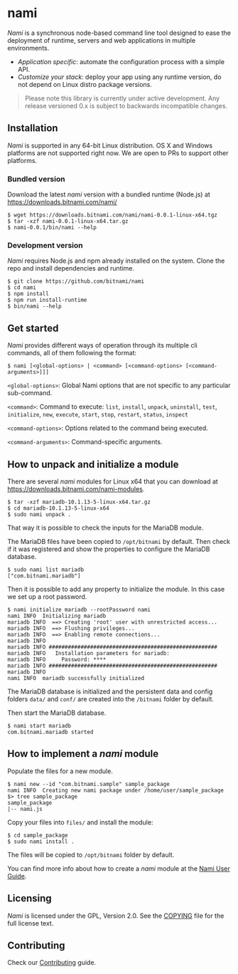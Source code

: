 # nami

_Nami_ is a synchronous node-based command line tool designed to ease the deployment of runtime, servers and web applications in multiple environments.

- _Application specific_: automate the configuration process with a simple API.
- _Customize your stack_: deploy your app using any runtime version, do not depend on Linux distro package versions.

> Please note this library is currently under active development. Any release versioned 0.x is subject to backwards incompatible changes.

## Installation

_Nami_ is supported in any 64-bit Linux distribution. OS X and Windows platforms are not supported right now. We are open to PRs to support other platforms.

### Bundled version

Download the latest _nami_ version with a bundled runtime (Node.js) at https://downloads.bitnami.com/nami/

```
$ wget https://downloads.bitnami.com/nami/nami-0.0.1-linux-x64.tgz
$ tar -xzf nami-0.0.1-linux-x64.tar.gz
$ nami-0.0.1/bin/nami --help
```

### Development version

_Nami_ requires Node.js and npm already installed on the system. Clone the repo and install dependencies and runtime.

```
$ git clone https://github.com/bitnami/nami
$ cd nami
$ npm install
$ npm run install-runtime
$ bin/nami --help
```

## Get started

_Nami_ provides different ways of operation through its multiple cli commands, all of them following the format:
```
$ nami [<global-options> | <command> [<command-options> [<command-arguments>]]]
```
`<global-options>`: Global Nami options that are not specific to any particular sub-command.

`<command>`: Command to execute: `list`, `install`, `unpack`, `uninstall`, `test`, `initialize`, `new`, `execute`, `start`, `stop`, `restart`, `status`, `inspect`

`<command-options>`: Options related to the command being executed.

`<command-arguments>`: Command-specific arguments.

## How to unpack and initialize a module

There are several _nami_ modules for Linux x64 that you can download at https://downloads.bitnami.com/nami-modules.

```
$ tar -xzf mariadb-10.1.13-5-linux-x64.tar.gz
$ cd mariadb-10.1.13-5-linux-x64
$ sudo nami unpack .
```

That way it is possible to check the inputs for the MariaDB module.

The MariaDB files have been copied to `/opt/bitnami` by default. Then check if it was registered and show the properties to configure the MariaDB database.

```
$ sudo nami list mariadb
["com.bitnami.mariadb"]
```

Then it is possible to add any property to initialize the module. In this case we set up a root password.

```
$ nami initialize mariadb --rootPassword nami
nami INFO  Initializing mariadb
mariadb INFO  ==> Creating 'root' user with unrestricted access...
mariadb INFO  ==> Flushing privileges...
mariadb INFO  ==> Enabling remote connections...
mariadb INFO
mariadb INFO #####################################################
mariadb INFO   Installation parameters for mariadb:
mariadb INFO     Password: ****
mariadb INFO #####################################################
mariadb INFO
nami INFO  mariadb successfully initialized
```

The MariaDB database is initialized and the persistent data and config folders `data/` and `conf/` are created into the `/bitnami` folder by default.

Then start the MariaDB database.

```
$ nami start mariadb
com.bitnami.mariadb started
```

## How to implement a _nami_ module

Populate the files for a new module.

```
$ nami new --id "com.bitnami.sample" sample_package
nami INFO  Creating new nami package under /home/user/sample_package
$> tree sample_package
sample_package
|-- nami.js
```

Copy your files into `files/` and install the module:
```
$ cd sample_package
$ sudo nami install .
```

The files will be copied to `/opt/bitnami` folder by default.

You can find more info about how to create a _nami_ module at the [Nami User Guide](docs/Nami.md).

## Licensing

_Nami_ is licensed under the GPL, Version 2.0. See the [COPYING](COPYING) file for the full license text.

## Contributing

Check our [Contributing](CONTRIBUTING.md) guide.
 
